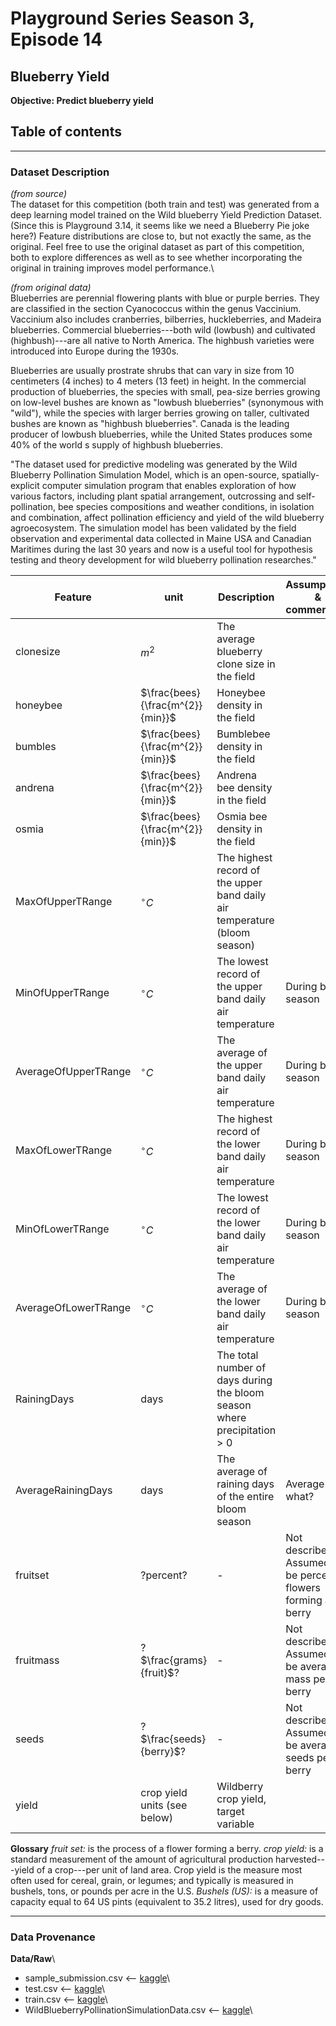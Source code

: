 # Playground Series Season 3, Episode 14

## Blueberry Yield

**Objective: Predict blueberry yield**

## **Table of contents**

------------------------------------------------------------------------

### Dataset Description

*(from source)*\
The dataset for this competition (both train and test) was generated from a deep learning model trained on the Wild blueberry Yield Prediction Dataset. (Since this is Playground 3.14, it seems like we need a Blueberry Pie joke here?) Feature distributions are close to, but not exactly the same, as the original. Feel free to use the original dataset as part of this competition, both to explore differences as well as to see whether incorporating the original in training improves model performance.\

*(from original data)*\
Blueberries are perennial flowering plants with blue or purple berries. They are classified in the section Cyanococcus within the genus Vaccinium. Vaccinium also includes cranberries, bilberries, huckleberries, and Madeira blueberries. Commercial blueberries---both wild (lowbush) and cultivated (highbush)---are all native to North America. The highbush varieties were introduced into Europe during the 1930s.

Blueberries are usually prostrate shrubs that can vary in size from 10 centimeters (4 inches) to 4 meters (13 feet) in height. In the commercial production of blueberries, the species with small, pea-size berries growing on low-level bushes are known as "lowbush blueberries" (synonymous with "wild"), while the species with larger berries growing on taller, cultivated bushes are known as "highbush blueberries". Canada is the leading producer of lowbush blueberries, while the United States produces some 40% of the world s supply of highbush blueberries.

"The dataset used for predictive modeling was generated by the Wild Blueberry Pollination Simulation Model, which is an open-source, spatially-explicit computer simulation program that enables exploration of how various factors, including plant spatial arrangement, outcrossing and self-pollination, bee species compositions and weather conditions, in isolation and combination, affect pollination efficiency and yield of the wild blueberry agroecosystem. The simulation model has been validated by the field observation and experimental data collected in Maine USA and Canadian Maritimes during the last 30 years and now is a useful tool for hypothesis testing and theory development for wild blueberry pollination researches."

| Feature              | unit                             | Description                                                               | Assumptions & comments\*\*                                      |
|-----------------|-----------------|-----------------------|-----------------|
| clonesize            | $m^{2}$                          | The average blueberry clone size in the field                             |                                                                 |
| honeybee             | $\frac{bees}{\frac{m^{2}}{min}}$ | Honeybee density in the field                                             |                                                                 |
| bumbles              | $\frac{bees}{\frac{m^{2}}{min}}$ | Bumblebee density in the field                                            |                                                                 |
| andrena              | $\frac{bees}{\frac{m^{2}}{min}}$ | Andrena bee density in the field                                          |                                                                 |
| osmia                | $\frac{bees}{\frac{m^{2}}{min}}$ | Osmia bee density in the field                                            |                                                                 |
| MaxOfUpperTRange     | $^\circ C$                       | The highest record of the upper band daily air temperature (bloom season) |                                                                 |
| MinOfUpperTRange     | $^\circ C$                       | The lowest record of the upper band daily air temperature                 | During bloom season                                             |
| AverageOfUpperTRange | $^\circ C$                       | The average of the upper band daily air temperature                       | During bloom season                                             |
| MaxOfLowerTRange     | $^\circ C$                       | The highest record of the lower band daily air temperature                | During bloom season                                             |
| MinOfLowerTRange     | $^\circ C$                       | The lowest record of the lower band daily air temperature                 | During bloom season                                             |
| AverageOfLowerTRange | $^\circ C$                       | The average of the lower band daily air temperature                       | During bloom season                                             |
| RainingDays          | days                             | The total number of days during the bloom season where precipitation \> 0 |                                                                 |
| AverageRainingDays   | days                             | The average of raining days of the entire bloom season                    | Average over what?                                              |
| fruitset             | ?percent?                        | \-                                                                        | Not described; Assumed to be percent of flowers forming a berry |
| fruitmass            | ?$\frac{grams}{fruit}$?          | \-                                                                        | Not described; Assumed to be average mass per berry             |
| seeds                | ?$\frac{seeds}{berry}$?          | \-                                                                        | Not described; Assumed to be average seeds per berry            |
| yield                | crop yield units (see below)     | Wildberry crop yield, target variable                                     |                                                                 |

**Glossary** *fruit set:* is the process of a flower forming a berry. *crop yield:* is a standard measurement of the amount of agricultural production harvested---yield of a crop---per unit of land area. Crop yield is the measure most often used for cereal, grain, or legumes; and typically is measured in bushels, tons, or pounds per acre in the U.S. *Bushels (US):* is a measure of capacity equal to 64 US pints (equivalent to 35.2 litres), used for dry goods.

------------------------------------------------------------------------

### Data Provenance

**Data/Raw**\
- sample_submission.csv \<-- [kaggle](https://www.kaggle.com/competitions/playground-series-s3e14/data?select=sample_submission.csv)\
- test.csv \<-- [kaggle](https://www.kaggle.com/competitions/playground-series-s3e14/data?select=test.csv)\
- train.csv \<-- [kaggle](https://www.kaggle.com/competitions/playground-series-s3e14/data?select=train.csv)\
- WildBlueberryPollinationSimulationData.csv \<-- [kaggle](https://www.kaggle.com/datasets/shashwatwork/wild-blueberry-yield-prediction-dataset)\

